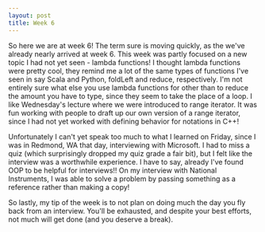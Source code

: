 ```yaml
---
layout: post
title: Week 6
---
```


So here we are at week 6! The term sure is moving quickly, as the we've already nearly arrived at week 6. This week was partly focused on a new topic I had not yet seen - lambda functions! I thought lambda functions were pretty cool, they remind me a lot of the same types of functions I've seen in say Scala and Python, foldLeft and reduce, respectively. I'm not entirely sure what else you use lambda functions for other than to reduce the amount you have to type, since they seem to take the place of a loop. I like Wednesday's lecture where we were introduced to range iterator. It was fun working with people to draft up our own version of a range iterator, since I had not yet worked with defining behavior for notations in C++! 

Unfortunately I can't yet speak too much to what I learned on Friday, since I was in Redmond, WA that day, interviewing with Microsoft. I had to miss a quiz (which surprisingly dropped my quiz grade a fair bit), but I felt like the interview was a worthwhile experience. I have to say, already I've found OOP to be helpful for interviews!! On my interview with National Instruments, I was able to solve a problem by passing something as a reference rather than making a copy! 

So lastly, my tip of the week is to not plan on doing much the day you fly back from an interview. You'll be exhausted, and despite your best efforts, not much will get done (and you deserve a break).
